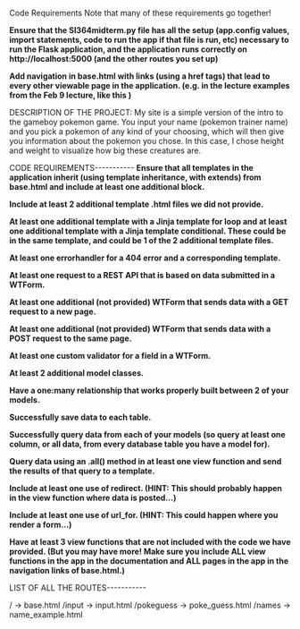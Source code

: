 Code Requirements
Note that many of these requirements go together!

 **Ensure that the SI364midterm.py file has all the setup (app.config values, import statements, code to run the app if that file is run, etc) necessary to run the Flask application, and the application runs correctly on http://localhost:5000 (and the other routes you set up)**

 **Add navigation in base.html with links (using a href tags) that lead to every other viewable page in the application. (e.g. in the lecture examples from the Feb 9 lecture, like this )**

 DESCRIPTION OF THE PROJECT: My site is a simple version of the intro to the gameboy pokemon game. You input your name (pokemon trainer name) and you pick a pokemon of any kind of your choosing, which will then give you information about the pokemon you chose. In this case, I chose height and weight to visualize how big these creatures are.


CODE REQUIREMENTS-----------
 **Ensure that all templates in the application inherit (using template inheritance, with extends) from base.html and include at least one additional block.**

 **Include at least 2 additional template .html files we did not provide.**

 **At least one additional template with a Jinja template for loop and at least one additional template with a Jinja template conditional.
 	These could be in the same template, and could be 1 of the 2 additional template files.**

 **At least one errorhandler for a 404 error and a corresponding template.**

 **At least one request to a REST API that is based on data submitted in a WTForm.**

 **At least one additional (not provided) WTForm that sends data with a GET request to a new page.**

 **At least one additional (not provided) WTForm that sends data with a POST request to the same page.**

 **At least one custom validator for a field in a WTForm.**

 **At least 2 additional model classes.**

 **Have a one:many relationship that works properly built between 2 of your models.**

 **Successfully save data to each table.**

 **Successfully query data from each of your models (so query at least one column, or all data, from every database table you have a model for).**

 **Query data using an .all() method in at least one view function and send the results of that query to a template.**

 **Include at least one use of redirect. (HINT: This should probably happen in the view function where data is posted...)**

 **Include at least one use of url_for. (HINT: This could happen where you render a form...)**

 **Have at least 3 view functions that are not included with the code we have provided. (But you may have more! Make sure you include ALL view functions in the app in the documentation and ALL pages in the app in the navigation links of base.html.)**


LIST OF ALL THE ROUTES-----------

/ -> base.html
/input -> input.html
/pokeguess -> poke_guess.html
/names -> name_example.html
